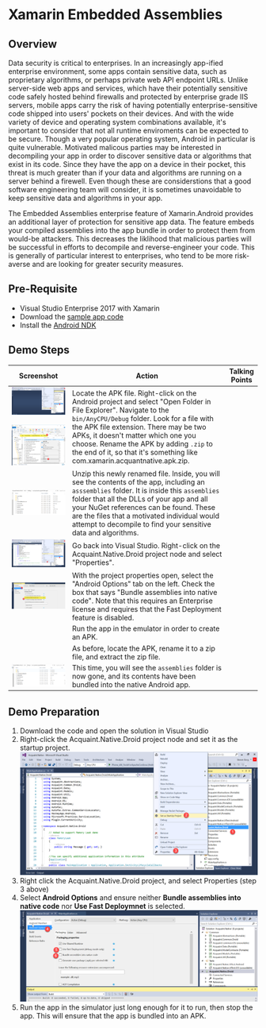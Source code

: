 # Xamarin Embedded Assemblies

## Overview

Data security is critical to enterprises. In an increasingly app-ified enterprise environment, some apps contain sensitive data, such as proprietary algorithms, or perhaps private web API endpoint URLs. Unlike server-side web apps and services, which have their potentially sensitive code safely hosted behind firewalls and protected by enterprise grade IIS servers, mobile apps carry the risk of having potentially enterprise-sensitive code shipped into users' pockets on their devices. And with the wide variety of device and operating system combinations available, it's important to consider that not all runtime enviroments can be expected to be secure. Though a very popular operating system, Android in particular is quite vulnerable. Motivated malicous parties may be interested in decompiling your app in order to discover sensitive data or algorithms that exist in its code. Since they have the app on a device in their pocket, this threat is much greater than if your data and algorithms are running on a server behind a firewell. Even though these are considerstions that a good software engineering team will consider, it is sometimes unavoidable to keep sensitive data and algorithms in your app.

The Embedded Assemblies enterprise feature of Xamarin.Android provides an additional layer of protection for sensitive app data. The feature embeds your compiled assemblies into the app bundle in order to protect them from would-be attackers. This decreases the liklihood that malicious parties will be successful in efforts to decompile and reverse-engineer your code. This is generally of particular interest to enterprises, who tend to be more risk-averse and are looking for greater security measures.

## Pre-Requisite
- Visual Studio Enterprise 2017 with Xamarin
- Download the [sample app code](https://github.com/xamarinhq/app-acquaint)
- Install the [Android NDK](https://developer.android.com/ndk/downloads/index.html)

## Demo Steps
|Screenshot | Action| Talking Points
|------|---------------|--------------|
|<img src="./images/demo-1.png" /><br /><br /><img src="./images/demo-2.png" />|Locate the APK file. Right-click on the Android project and select "Open Folder in File Explorer". Navigate to the `bin/AnyCPU/Debug` folder. Look for a file with the APK file extension. There may be two APKs, it doesn't matter which one you choose. Rename the APK by adding `.zip` to the end of it, so that it's something like com.xamarin.acquantnative.apk.zip.||
|<img src="./images/demo-3.png" />|Unzip this newly renamed file. Inside, you will see the contents of the app, including an `asssemblies` folder. It is inside this `assemblies` folder that all the DLLs of your app and all your NuGet references can be found. These are the files that a motivated individual would attempt to decompile to find your sensitive data and algorithms.||
|<img src="./images/demo-4.png" />|Go back into Visual Studio. Right-click on the Acquaint.Native.Droid project node and select "Properties".||
|<img src="./images/demo-5.png" />|With the project properties open, select the "Android Options" tab on the left. Check the box that says "Bundle assemblies into native code". Note that this requires an Enterprise license and requires that the Fast Deployment feature is disabled.||
||Run the app in the emulator in order to create an APK.||
||As before, locate the APK, rename it to a zip file, and extract the zip file.||
|<img src="./images/demo-8.png" />|This time, you will see the `assemblies` folder is now gone, and its contents have been bundled into the native Android app.||

## <a name="demoprep">Demo Preparation</a>
1. Download the code and open the solution in Visual Studio
1. Right-click the Acquaint.Native.Droid project node and set it as the startup project.
    <img src="./images/prep-2.png" />
1. Right click the Acquaint.Native.Droid project, and select Properties (step 3 above)
1. Select **Android Options** and ensure neither **Bundle assemblies into native code** nor **Use Fast Deploymnet** is selected.
    <img src="./images/prep-3.png" />  
1. Run the app in the simulator just long enough for it to run, then stop the app. This will ensure that the app is bundled into an APK.